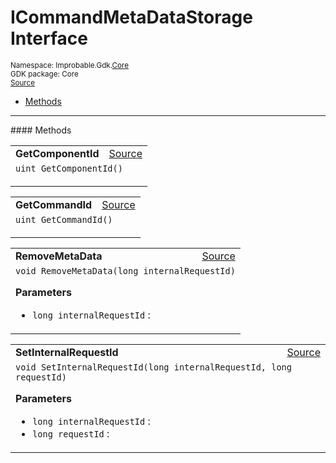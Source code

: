 
# ICommandMetaDataStorage Interface
<sup>
Namespace: Improbable.Gdk.<a href="{{urlRoot}}/api/core-index">Core</a><br/>
GDK package: Core<br/>
<a href="https://www.github.com/spatialos/gdk-for-unity/blob/15bb5eac/workers/unity/Packages/io.improbable.gdk.core/Worker/ICommandMetaDataStorage.cs/#L3">Source</a>
<style>
a code {
                    padding: 0em 0.25em!important;
}
code {
                    background-color: #ffffff!important;
}
</style>
</sup>
<nav id="pageToc" class="page-toc"><ul><li><a href="#methods">Methods</a>
</ul></nav>













</p>
<hr style="width:100%; border-top-color:#d8d8d8" />
#### Methods


</p>




<table width="100%">
    <tr>
        <td style="border-right:none"><b>GetComponentId</b></td>
        <td style="border-left:none; text-align:right"><a href="https://www.github.com/spatialos/gdk-for-unity/blob/15bb5eac/workers/unity/Packages/io.improbable.gdk.core/Worker/ICommandMetaDataStorage.cs/#L5">Source</a></td>
    </tr>
    <tr>
        <td colspan="2">
<code>uint GetComponentId()</code></p>






</td>
    </tr>
</table>


<table width="100%">
    <tr>
        <td style="border-right:none"><b>GetCommandId</b></td>
        <td style="border-left:none; text-align:right"><a href="https://www.github.com/spatialos/gdk-for-unity/blob/15bb5eac/workers/unity/Packages/io.improbable.gdk.core/Worker/ICommandMetaDataStorage.cs/#L6">Source</a></td>
    </tr>
    <tr>
        <td colspan="2">
<code>uint GetCommandId()</code></p>






</td>
    </tr>
</table>


<table width="100%">
    <tr>
        <td style="border-right:none"><b>RemoveMetaData</b></td>
        <td style="border-left:none; text-align:right"><a href="https://www.github.com/spatialos/gdk-for-unity/blob/15bb5eac/workers/unity/Packages/io.improbable.gdk.core/Worker/ICommandMetaDataStorage.cs/#L8">Source</a></td>
    </tr>
    <tr>
        <td colspan="2">
<code>void RemoveMetaData(long internalRequestId)</code></p>



</p>

<b>Parameters</b>

<ul>
<li><code>long internalRequestId</code> : </li>
</ul>





</td>
    </tr>
</table>


<table width="100%">
    <tr>
        <td style="border-right:none"><b>SetInternalRequestId</b></td>
        <td style="border-left:none; text-align:right"><a href="https://www.github.com/spatialos/gdk-for-unity/blob/15bb5eac/workers/unity/Packages/io.improbable.gdk.core/Worker/ICommandMetaDataStorage.cs/#L10">Source</a></td>
    </tr>
    <tr>
        <td colspan="2">
<code>void SetInternalRequestId(long internalRequestId, long requestId)</code></p>



</p>

<b>Parameters</b>

<ul>
<li><code>long internalRequestId</code> : </li>
<li><code>long requestId</code> : </li>
</ul>





</td>
    </tr>
</table>





